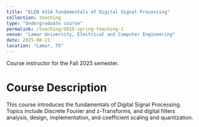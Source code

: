 ```yaml
---
title: "ELEN 4314 Fundamentals of Digital Signal Processing"
collection: teaching
type: "Undergraduate course"
permalink: /teaching/2015-spring-teaching-1
venue: "Lamar University, Electrical and Computer Engineering"
date: 2025-08-21
location: "Lamar, TX"
---
```


<!--type: "Workshop"-->
<!--location: "City, Country"-->

<!--This is a description of a teaching experience. You can use markdown like any other post.-->
Course instructor for the Fall 2025 semester.

Course Description
======
This course introduces the fundamentals of Digital Signal Processing. Topics include Discrete Fourier and z-Transforms, and digital filters analysis, design, implementation, and coefficient scaling and quantization.

<!--
Heading 2
======

Heading 3
======
-->
